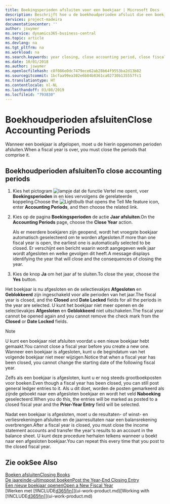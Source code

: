 ```yaml
---
title: Boekingsperioden afsluiten voor een boekjaar | Microsoft Docs
description: Beschrijft hoe u de boekhoudperioden afsluit die een boekjaar vormen.
services: project-madeira
documentationcenter: ''
author: jswymer
ms.service: dynamics365-business-central
ms.topic: article
ms.devlang: na
ms.tgt_pltfrm: na
ms.workload: na
ms.search.keywords: year closing, close accounting period, close fiscal year, bank account detailed trial balance
ms.date: 10/01/2018
ms.author: jswymer
ms.openlocfilehash: c8f086e0dc7479ece62ab28b64f9553ba2d13b82
ms.sourcegitcommit: 1bcfaa99ea302e6b84b8361ca02730b135557fc1
ms.translationtype: HT
ms.contentlocale: nl-NL
ms.lasthandoff: 03/08/2019
ms.locfileid: "793830"
---
```

# <a name="close-accounting-periods"></a><span data-ttu-id="c2b6c-103">Boekhoudperioden afsluiten</span><span class="sxs-lookup"><span data-stu-id="c2b6c-103">Close Accounting Periods</span></span>
<span data-ttu-id="c2b6c-104">Wanneer een boekjaar is afgelopen, moet u de hierin opgenomen perioden afsluiten.</span><span class="sxs-lookup"><span data-stu-id="c2b6c-104">When a fiscal year is over, you must close the periods that comprise it.</span></span>

## <a name="to-close-accounting-periods"></a><span data-ttu-id="c2b6c-105">Boekhoudperioden afsluiten</span><span class="sxs-lookup"><span data-stu-id="c2b6c-105">To close accounting periods</span></span>
1. <span data-ttu-id="c2b6c-106">Kies het pictogram ![lampje dat de functie Vertel me opent](media/ui-search/search_small.png "Vertel me wat u wilt doen"), voer **Boekingsperioden** in en kies vervolgens de gerelateerde koppeling.</span><span class="sxs-lookup"><span data-stu-id="c2b6c-106">Choose the ![Lightbulb that opens the Tell Me feature](media/ui-search/search_small.png "Tell me what you want to do") icon, enter **Accounting Periods**, and then choose the related link.</span></span>
2. <span data-ttu-id="c2b6c-107">Kies op de pagina **Boekingsperioden** de actie **Jaar afsluiten**.</span><span class="sxs-lookup"><span data-stu-id="c2b6c-107">On the **Accounting Periods** page, choose the **Close Year** action.</span></span>

    <span data-ttu-id="c2b6c-108">Als er meerdere boekjaren zijn geopend, wordt het vroegste boekjaar automatisch geselecteerd om te worden afgesloten.</span><span class="sxs-lookup"><span data-stu-id="c2b6c-108">If more than one fiscal year is open, the earliest one is automatically selected to be closed.</span></span> <span data-ttu-id="c2b6c-109">Er verschijnt een bericht waarin wordt aangegeven welk jaar wordt afgesloten en welke gevolgen dit heeft.</span><span class="sxs-lookup"><span data-stu-id="c2b6c-109">A message displays identifying the year that will close and the consequences of closing the year.</span></span>
3. <span data-ttu-id="c2b6c-110">Kies de knop **Ja** om het jaar af te sluiten.</span><span class="sxs-lookup"><span data-stu-id="c2b6c-110">To close the year, choose the **Yes** button.</span></span>

<span data-ttu-id="c2b6c-111">Het boekjaar is nu afgesloten en de selectievakjes **Afgesloten** en **Geblokkeerd** zijn ingeschakeld voor alle perioden van het jaar.</span><span class="sxs-lookup"><span data-stu-id="c2b6c-111">The fiscal year is closed, and the **Closed** and **Date Locked** fields for all the periods in the year are selected.</span></span> <span data-ttu-id="c2b6c-112">U kunt het boekjaar niet meer openen en de selectievakjes **Afgesloten** en **Geblokkeerd** niet uitschakelen.</span><span class="sxs-lookup"><span data-stu-id="c2b6c-112">The fiscal year cannot be opened again and you cannot remove the check mark from the **Closed** or **Date Locked** fields.</span></span>

> [!NOTE]  
>   <span data-ttu-id="c2b6c-113">U kunt een boekjaar niet afsluiten voordat u een nieuw boekjaar hebt gemaakt.</span><span class="sxs-lookup"><span data-stu-id="c2b6c-113">You cannot close a fiscal year before you create a new one.</span></span> <span data-ttu-id="c2b6c-114">Wanneer een boekjaar is afgesloten, kunt u de begindatum van het volgende boekjaar niet meer wijzigen.</span><span class="sxs-lookup"><span data-stu-id="c2b6c-114">Notice that when a fiscal year has been closed, you cannot change the starting date of the following fiscal year.</span></span>

<span data-ttu-id="c2b6c-115">Zelfs als een boekjaar is afgesloten, kunt u er nog steeds grootboekposten voor boeken.</span><span class="sxs-lookup"><span data-stu-id="c2b6c-115">Even though a fiscal year has been closed, you can still post general ledger entries to it.</span></span> <span data-ttu-id="c2b6c-116">Als u dit doet, worden de posten gemarkeerd als zijnde geboekt naar een afgesloten boekjaar en wordt het veld **Naboeking** geselecteerd.</span><span class="sxs-lookup"><span data-stu-id="c2b6c-116">When you do this, the entries will be marked as posted to a closed fiscal year and the **Prior-Year Entry** field will be selected.</span></span>

<span data-ttu-id="c2b6c-117">Nadat een boekjaar is afgesloten, moet u de resultaten- of winst- en verliesrekeningen afsluiten en de jaarresultaten naar een balansrekening overbrengen.</span><span class="sxs-lookup"><span data-stu-id="c2b6c-117">After a fiscal year is closed, you must close the income statement accounts and transfer the year's results to an account in the balance sheet.</span></span> <span data-ttu-id="c2b6c-118">U kunt deze procedure herhalen telkens wanneer u boekt naar een afgesloten boekjaar.</span><span class="sxs-lookup"><span data-stu-id="c2b6c-118">You can repeat this every time that you post to the closed fiscal year.</span></span>

## <a name="see-also"></a><span data-ttu-id="c2b6c-119">Zie ook</span><span class="sxs-lookup"><span data-stu-id="c2b6c-119">See Also</span></span>
[<span data-ttu-id="c2b6c-120">Boeken afsluiten</span><span class="sxs-lookup"><span data-stu-id="c2b6c-120">Closing Books</span></span>](year-close-books.md)  
[<span data-ttu-id="c2b6c-121">De jaareinde-ultimopost boeken</span><span class="sxs-lookup"><span data-stu-id="c2b6c-121">Post the Year-End Closing Entry</span></span>](year-how-post-year-end-close-entry.md)  
[<span data-ttu-id="c2b6c-122">Een nieuw boekjaar openen</span><span class="sxs-lookup"><span data-stu-id="c2b6c-122">Open a New Fiscal Year</span></span>](finance-how-open-new-fiscal-year.md)  
<span data-ttu-id="c2b6c-123">[Werken met [!INCLUDE[d365fin](includes/d365fin_md.md)]](ui-work-product.md)</span><span class="sxs-lookup"><span data-stu-id="c2b6c-123">[Working with [!INCLUDE[d365fin](includes/d365fin_md.md)]](ui-work-product.md)</span></span>
